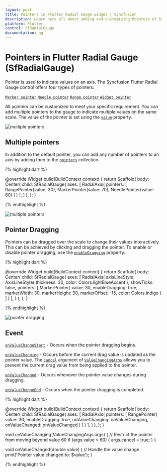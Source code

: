```yaml
---
layout: post
title: Pointers in Flutter Radial Gauge widget | Syncfusion
description: Learn here all about adding and customizing Pointers of Syncfusion Flutter Radial Gauge (SfRadialGauge) widget and more.
platform: Flutter
control: SfRadialGauge
documentation: ug
---
```


# Pointers in Flutter Radial Gauge (SfRadialGauge)

 Pointer is used to indicate values on an axis. The Syncfusion Flutter Radial Gauge control offers four types of pointers:

[`Marker pointer`](https://help.syncfusion.com/flutter/radial-gauge/marker-pointer)
[`Needle pointer`](https://help.syncfusion.com/flutter/radial-gauge/needle-pointer)
[`Range pointer`](https://help.syncfusion.com/flutter/radial-gauge/range-pointer)
[`Widget pointer`](https://help.syncfusion.com/flutter/radial-gauge/widget-pointer)

All pointers can be customized to meet your specific requirement. You can add multiple pointers to the gauge to indicate multiple values on the same scale. The value of the pointer is set using the [`value`](https://pub.dev/documentation/syncfusion_flutter_gauges/latest/gauges/GaugePointer/value.html) property.

![multiple pointers](images/pointers/pointers.png)

## Multiple pointers

In addition to the default pointer, you can add any number of pointers to an axis by adding then to the [`pointers`](https://pub.dev/documentation/syncfusion_flutter_gauges/latest/gauges/RadialAxis/pointers.html) collection.

{% highlight dart %}

  @override
  Widget build(BuildContext context) {
    return Scaffold(
      body: Center(
        child: SfRadialGauge(
          axes: <RadialAxis>[
            RadialAxis(
              pointers: <GaugePointer>[
                RangePointer(value: 30),
                MarkerPointer(value: 70),
                NeedlePointer(value: 60)
              ]
            )
          ],
        )
      ),
    );
  }

{% endhighlight %}

![multiple pointers](images/pointers/multiple_pointer.jpg)

## Pointer Dragging

Pointers can be dragged over the scale to change their values interactively. This can be achieved by clicking and dragging the pointer. To enable or disable pointer dragging, use the [`enableDragging`](https://pub.dev/documentation/syncfusion_flutter_gauges/latest/gauges/GaugePointer/enableDragging.html) property.

{% highlight dart %}

  @override
  Widget build(BuildContext context) {
    return Scaffold(
      body: Center(
        child: SfRadialGauge(
          axes: <RadialAxis>[
            RadialAxis(
              axisLineStyle: AxisLineStyle(
                thickness: 30, 
                color: Colors.lightBlueAccent
              ),
              showTicks: false,
              pointers: <GaugePointer>[
                MarkerPointer(
                  value: 30, 
                  enableDragging: true,
                  markerWidth: 30, 
                  markerHeight: 30, 
                  markerOffset: -15,
                  color: Colors.indigo
                )
              ]
            )
          ],
        )
      ),
    );
  }

{% endhighlight %}

![pointer dragging](images/pointers/pointer-interaction.gif)

## Event

[`onValueChangeStart`](https://pub.dev/documentation/syncfusion_flutter_gauges/latest/gauges/GaugePointer/onValueChangeStart.html) - Occurs when the pointer dragging begins.

[`onValueChanging`](https://pub.dev/documentation/syncfusion_flutter_gauges/latest/gauges/GaugePointer/onValueChanging.html) - Occurs before the current drag value is updated as the pointer value. The [`cancel`](https://pub.dev/documentation/syncfusion_flutter_gauges/latest/gauges/ValueChangingArgs/cancel.html) argument of [`ValueChangingArgs`](https://pub.dev/documentation/syncfusion_flutter_gauges/latest/gauges/ValueChangingArgs-class.html) allows you to prevent the current drag value from being applied to the pointer.

[`onValueChanged`](https://pub.dev/documentation/syncfusion_flutter_gauges/latest/gauges/GaugePointer/onValueChanged.html) - Occurs whenever the pointer value changes during dragging.

[`onValueChangeEnd`](https://pub.dev/documentation/syncfusion_flutter_gauges/latest/gauges/GaugePointer/onValueChangeEnd.html) - Occurs when the pointer dragging is completed.

{% highlight dart %}

  @override
  Widget build(BuildContext context) {
    return Scaffold(
      body: Center(
        child: SfRadialGauge(
          axes: <RadialAxis>[
            RadialAxis(
              pointers: <GaugePointer>[
                RangePointer(
                  value: 30,
                  enableDragging: true,
                  onValueChanging: onValueChanging,
                  onValueChanged: onValueChanged
                )
              ]
            )
          ],
        )
      ),
    );
  }

  void onValueChanging(ValueChangingArgs args) {
    // Restrict the pointer from moving beyond value 60
    if (args.value > 60) {
      args.cancel = true;
    }
  }

  void onValueChanged(double value) {
    // Handle the value change
    print('Pointer value changed to: $value');
  }

{% endhighlight %}


